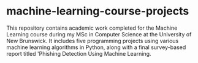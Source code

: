 # machine-learning-course-projects
This repository contains academic work completed for the Machine Learning course during my MSc in Computer Science at the University of New Brunswick. It includes five programming projects using various machine learning algorithms in Python, along with a final survey-based report titled 'Phishing Detection Using Machine Learning.
